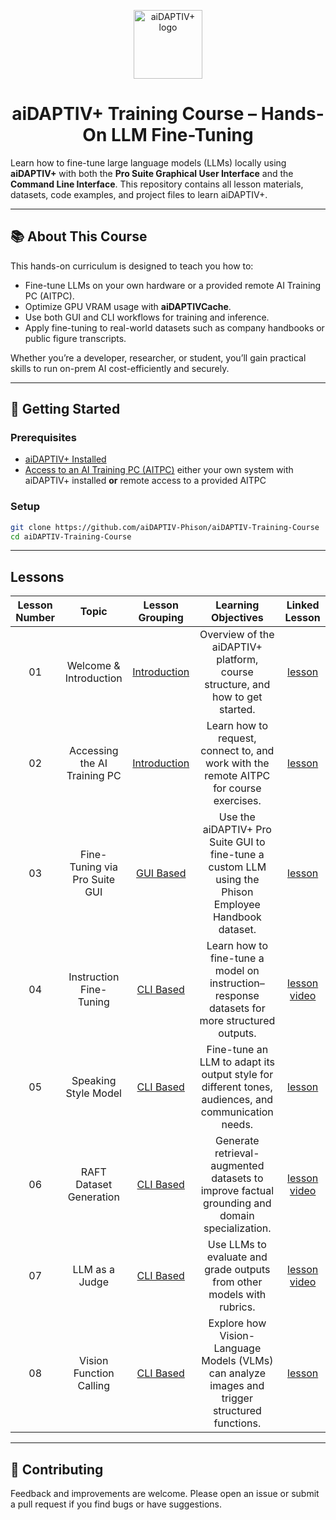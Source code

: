 <div align="center">

<a href="https://www.phison.com/en/aidaptiv-plus-ai-data-storage-solution"><picture>
    <source media="(prefers-color-scheme: dark)" srcset="https://github.com/atp224/aiDAPTIV-Training-Course/blob/e7303bc3326fa84a07add8e6bc9ba384f3a53431/assets/dark_logo.png">
    <source media="(prefers-color-scheme: light)" srcset="https://github.com/atp224/aiDAPTIV-Training-Course/blob/e7303bc3326fa84a07add8e6bc9ba384f3a53431/assets/light_logo.png">
    <img alt="aiDAPTIV+ logo" src="https://github.com/atp224/aiDAPTIVTestPage/blob/main/assets/aiDAPTIV_logo.jpg?raw=true" height="110" style="max-width: 100%;">
  </picture></a>

# aiDAPTIV+ Training Course – Hands-On LLM Fine-Tuning

</div>

Learn how to fine-tune large language models (LLMs) locally using **aiDAPTIV+** with both the **Pro Suite Graphical User Interface** and the **Command Line Interface**. This repository contains all lesson materials, datasets, code examples, and project files to learn aiDAPTIV+.

---

## 📚 About This Course
This hands-on curriculum is designed to teach you how to:
- Fine-tune LLMs on your own hardware or a provided remote AI Training PC (AITPC).
- Optimize GPU VRAM usage with **aiDAPTIVCache**.
- Use both GUI and CLI workflows for training and inference.
- Apply fine-tuning to real-world datasets such as company handbooks or public figure transcripts.

Whether you’re a developer, researcher, or student, you’ll gain practical skills to run on-prem AI cost-efficiently and securely.

---

## 🚀 Getting Started

### Prerequisites
- [aiDAPTIV+ Installed](https://github.com/atp224/aiDAPTIVTestPage/tree/main/Page_Sections/Installation)
- [Access to an AI Training PC (AITPC)](https://docs.google.com/forms/d/e/1FAIpQLSd1KLGisv-xU9KIc8ZPQBIBEfbS1VCW16qxCCXe-5_ZGfcgxg/viewform) either your own system with aiDAPTIV+ installed **or** remote access to a provided AITPC

### Setup
```bash
git clone https://github.com/aiDAPTIV-Phison/aiDAPTIV-Training-Course
cd aiDAPTIV-Training-Course
```

---

## Lessons

| Lesson Number | Topic | Lesson Grouping | Learning Objectives | Linked Lesson |
| :-----------: | :------------------------------: | :--------------------------------------------: | :-----------------------------------------------------------------------------------------------------------------------------------: | :----------------------------------------------------------: |
| 01 | Welcome & Introduction | [Introduction](1-Introduction/README.md) | Overview of the aiDAPTIV+ platform, course structure, and how to get started. | [lesson](1-Introduction/01-welcome/README.md) |
| 02 | Accessing the AI Training PC | [Introduction](1-Introduction/README.md) | Learn how to request, connect to, and work with the remote AITPC for course exercises. | [lesson](1-Introduction/02-accessing-the-AI-Training-PC/README.md) |
| 03 | Fine-Tuning via Pro Suite GUI | [GUI Based](2-GUI-Based/README.md) | Use the aiDAPTIV+ Pro Suite GUI to fine-tune a custom LLM using the Phison Employee Handbook dataset. | [lesson](2-GUI-Based/03-fine-tune/README.md) |
| 04 | Instruction Fine-Tuning | [CLI Based](3-CLI-Based/README.md) | Learn how to fine-tune a model on instruction–response datasets for more structured outputs. | [lesson](3-CLI-Based/04-instruction-fine-tuning/README.md) [video](https://youtu.be/8wtCFEkSP80) |
| 05 | Speaking Style Model | [CLI Based](3-CLI-Based/README.md) | Fine-tune an LLM to adapt its output style for different tones, audiences, and communication needs. | [lesson](3-CLI-Based/05-speaking-style-model/README.md) |
| 06 | RAFT Dataset Generation | [CLI Based](3-CLI-Based/README.md) | Generate retrieval-augmented datasets to improve factual grounding and domain specialization. | [lesson](3-CLI-Based/06-RAFT-Dataset-Generation/README.md) [video](https://youtu.be/-H36KQR_9KM) |
| 07 | LLM as a Judge | [CLI Based](3-CLI-Based/README.md) | Use LLMs to evaluate and grade outputs from other models with rubrics. | [lesson](3-CLI-Based/07-LLM-as-a-judge/README.md) [video](https://youtu.be/YnrOuSRJum8) |
| 08 | Vision Function Calling | [CLI Based](3-CLI-Based/08-vision-function-calling-model/README.md) | Explore how Vision-Language Models (VLMs) can analyze images and trigger structured functions. | [lesson](3-CLI-Based/08-vision-function-calling-model/README.md) |




---

## 🤝 Contributing
Feedback and improvements are welcome. Please open an issue or submit a pull request if you find bugs or have suggestions.

